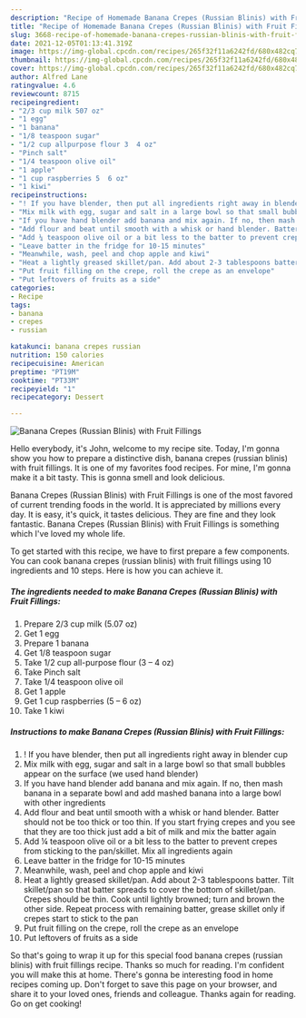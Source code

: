 ```yaml
---
description: "Recipe of Homemade Banana Crepes (Russian Blinis) with Fruit Fillings"
title: "Recipe of Homemade Banana Crepes (Russian Blinis) with Fruit Fillings"
slug: 3668-recipe-of-homemade-banana-crepes-russian-blinis-with-fruit-fillings
date: 2021-12-05T01:13:41.319Z
image: https://img-global.cpcdn.com/recipes/265f32f11a6242fd/680x482cq70/banana-crepes-russian-blinis-with-fruit-fillings-recipe-main-photo.jpg
thumbnail: https://img-global.cpcdn.com/recipes/265f32f11a6242fd/680x482cq70/banana-crepes-russian-blinis-with-fruit-fillings-recipe-main-photo.jpg
cover: https://img-global.cpcdn.com/recipes/265f32f11a6242fd/680x482cq70/banana-crepes-russian-blinis-with-fruit-fillings-recipe-main-photo.jpg
author: Alfred Lane
ratingvalue: 4.6
reviewcount: 8715
recipeingredient:
- "2/3 cup milk 507 oz"
- "1 egg"
- "1 banana"
- "1/8 teaspoon sugar"
- "1/2 cup allpurpose flour 3  4 oz"
- "Pinch salt"
- "1/4 teaspoon olive oil"
- "1 apple"
- "1 cup raspberries 5  6 oz"
- "1 kiwi"
recipeinstructions:
- "! If you have blender, then put all ingredients right away in blender cup"
- "Mix milk with egg, sugar and salt in a large bowl so that small bubbles appear on the surface (we used hand blender)"
- "If you have hand blender add banana and mix again. If no, then mash banana in a separate bowl and add mashed banana into a large bowl with other ingredients"
- "Add flour and beat until smooth with a whisk or hand blender. Batter should not be too thick or too thin. If you start frying crepes and you see that they are too thick just add a bit of milk and mix the batter again"
- "Add ¼ teaspoon olive oil or a bit less to the batter to prevent crepes from sticking to the pan/skillet. Mix all ingredients again"
- "Leave batter in the fridge for 10-15 minutes"
- "Meanwhile, wash, peel and chop apple and kiwi"
- "Heat a lightly greased skillet/pan. Add about 2-3 tablespoons batter. Tilt skillet/pan so that batter spreads to cover the bottom of skillet/pan. Crepes should be thin. Cook until lightly browned; turn and brown the other side. Repeat process with remaining batter, grease skillet only if crepes start to stick to the pan"
- "Put fruit filling on the crepe, roll the crepe as an envelope"
- "Put leftovers of fruits as a side"
categories:
- Recipe
tags:
- banana
- crepes
- russian

katakunci: banana crepes russian 
nutrition: 150 calories
recipecuisine: American
preptime: "PT19M"
cooktime: "PT33M"
recipeyield: "1"
recipecategory: Dessert

---
```



![Banana Crepes (Russian Blinis) with Fruit Fillings](https://img-global.cpcdn.com/recipes/265f32f11a6242fd/680x482cq70/banana-crepes-russian-blinis-with-fruit-fillings-recipe-main-photo.jpg)

Hello everybody, it's John, welcome to my recipe site. Today, I'm gonna show you how to prepare a distinctive dish, banana crepes (russian blinis) with fruit fillings. It is one of my favorites food recipes. For mine, I'm gonna make it a bit tasty. This is gonna smell and look delicious.

Banana Crepes (Russian Blinis) with Fruit Fillings is one of the most favored of current trending foods in the world. It is appreciated by millions every day. It is easy, it's quick, it tastes delicious. They are fine and they look fantastic. Banana Crepes (Russian Blinis) with Fruit Fillings is something which I've loved my whole life.




To get started with this recipe, we have to first prepare a few components. You can cook banana crepes (russian blinis) with fruit fillings using 10 ingredients and 10 steps. Here is how you can achieve it.

<!--inarticleads1-->

##### The ingredients needed to make Banana Crepes (Russian Blinis) with Fruit Fillings:

1. Prepare 2/3 cup milk (5.07 oz)
1. Get 1 egg
1. Prepare 1 banana
1. Get 1/8 teaspoon sugar
1. Take 1/2 cup all-purpose flour (3 – 4 oz)
1. Take Pinch salt
1. Take 1/4 teaspoon olive oil
1. Get 1 apple
1. Get 1 cup raspberries (5 – 6 oz)
1. Take 1 kiwi




<!--inarticleads2-->

##### Instructions to make Banana Crepes (Russian Blinis) with Fruit Fillings:

1. ! If you have blender, then put all ingredients right away in blender cup
1. Mix milk with egg, sugar and salt in a large bowl so that small bubbles appear on the surface (we used hand blender)
1. If you have hand blender add banana and mix again. If no, then mash banana in a separate bowl and add mashed banana into a large bowl with other ingredients
1. Add flour and beat until smooth with a whisk or hand blender. Batter should not be too thick or too thin. If you start frying crepes and you see that they are too thick just add a bit of milk and mix the batter again
1. Add ¼ teaspoon olive oil or a bit less to the batter to prevent crepes from sticking to the pan/skillet. Mix all ingredients again
1. Leave batter in the fridge for 10-15 minutes
1. Meanwhile, wash, peel and chop apple and kiwi
1. Heat a lightly greased skillet/pan. Add about 2-3 tablespoons batter. Tilt skillet/pan so that batter spreads to cover the bottom of skillet/pan. Crepes should be thin. Cook until lightly browned; turn and brown the other side. Repeat process with remaining batter, grease skillet only if crepes start to stick to the pan
1. Put fruit filling on the crepe, roll the crepe as an envelope
1. Put leftovers of fruits as a side




So that's going to wrap it up for this special food banana crepes (russian blinis) with fruit fillings recipe. Thanks so much for reading. I'm confident you will make this at home. There's gonna be interesting food in home recipes coming up. Don't forget to save this page on your browser, and share it to your loved ones, friends and colleague. Thanks again for reading. Go on get cooking!

